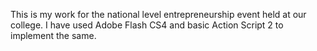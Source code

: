 This is my work for the national level entrepreneurship event held at our college. I have used Adobe Flash CS4 and basic Action Script 2 to implement the same.

